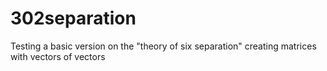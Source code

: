 # 302separation
Testing a basic version on the "theory of six separation" creating matrices with vectors of vectors
